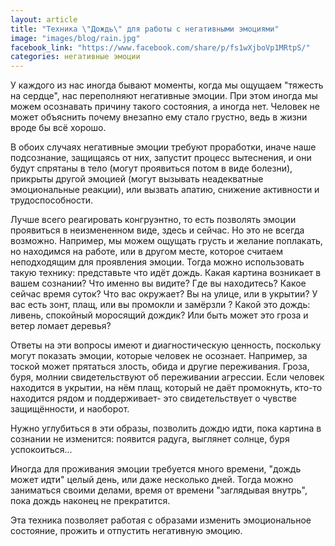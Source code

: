 ```yaml
---
layout: article
title: "Техника \"Дождь\" для работы с негативными эмоциями"
image: "images/blog/rain.jpg"
facebook_link: "https://www.facebook.com/share/p/fs1wXjboVp1MRtpS/"
categories: негативные эмоции
---
```


У каждого из нас иногда бывают моменты, когда мы ощущаем "тяжесть на сердце", нас переполняют негативные эмоции. При этом иногда мы можем осознавать причину такого состояния, а иногда нет. Человек не может объяснить почему внезапно ему стало грустно, ведь в жизни вроде бы всё хорошо.

<!--more-->

В обоих случаях негативные эмоции требуют проработки, иначе наше подсознание, защищаясь от них, запустит процесс вытеснения, и они будут спрятаны в тело (могут проявиться потом в виде болезни), прикрыты другой эмоцией (могут вызывать неадекватные эмоциональные реакции), или вызвать апатию, снижение активности и трудоспособности.

Лучше всего реагировать конгруэнтно, то есть позволять эмоции проявиться в неизмененном  виде, здесь и сейчас. Но это не всегда возможно. Например, мы можем ощущать грусть и желание поплакать, но находимся на работе, или в другом месте, которое считаем неподходящим для проявления эмоции. Тогда можно использовать такую технику: представьте что идёт дождь. Какая картина возникает в вашем сознании? Что именно вы видите? Где вы находитесь? Какое сейчас время суток? Что вас окружает? Вы на улице, или в укрытии? У вас есть зонт, плащ, или вы промокли и замёрзли ? Какой это дождь: ливень, спокойный моросящий дождик? Или быть может это гроза и ветер ломает деревья?

Ответы на эти вопросы имеют и диагностическую ценность, поскольку могут показать эмоции, которые человек не осознает. Например, за тоской может прятаться злость, обида и другие переживания. Гроза, буря, молнии свидетельствуют об переживании агрессии. Если человек находится в укрытии, на нём плащ, который не даёт промокнуть, кто-то находится рядом и поддерживает- это свидетельствует о чувстве защищённости, и наоборот.

Нужно углубиться в эти образы, позволить дождю идти, пока картина в сознании не изменится: появится радуга, выглянет солнце, буря успокоиться...

Иногда для проживания эмоции требуется много времени, "дождь может идти" целый день, или даже несколько дней. Тогда можно заниматься своими делами, время от времени "заглядывая внутрь", пока дождь наконец не прекратится.

Эта техника позволяет работая с образами изменить эмоциональное состояние, прожить и отпустить негативную эмоцию.